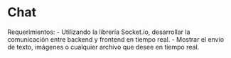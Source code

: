 # Chat
Requerimientos: - Utilizando la librería Socket.io, desarrollar la comunicación entre backend y frontend en tiempo real. - Mostrar el envío de texto, imágenes o cualquier archivo que desee en tiempo real.
